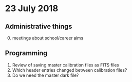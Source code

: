 # 23 July 2018

## Administrative things

0. meetings about school/career aims

## Programming

1. Review of saving master calibration files as FITS files
2. Which header entries changed between calibration files?
3. Do we need the master dark file?

